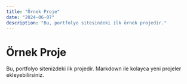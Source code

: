 ```yaml
---
title: "Örnek Proje"
date: "2024-06-07"
description: "Bu, portfolyo sitesindeki ilk örnek projedir."
---
```


# Örnek Proje

Bu, portfolyo sitenizdeki ilk projedir. Markdown ile kolayca yeni projeler ekleyebilirsiniz. 